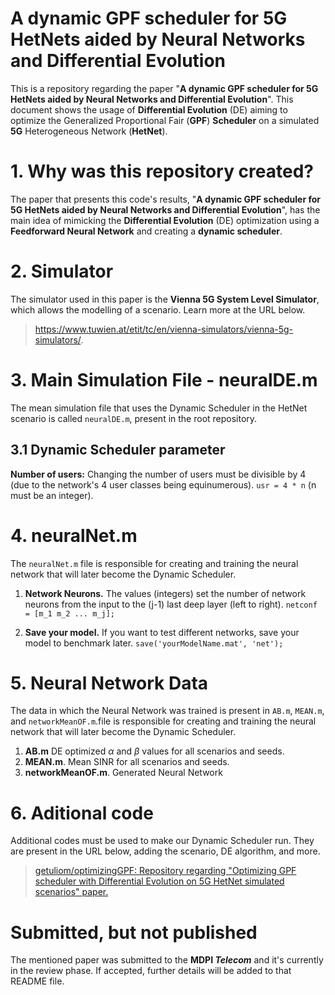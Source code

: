 # A dynamic GPF scheduler for 5G HetNets aided by Neural Networks and Differential Evolution
This is a repository regarding the paper "**A dynamic GPF scheduler for 5G HetNets aided by Neural Networks and Differential Evolution**". This document shows the usage of **Differential Evolution** (DE) aiming to optimize the Generalized Proportional Fair (**GPF**) **Scheduler** on a simulated **5G** Heterogeneous Network (**HetNet**).

# 1. Why was this repository created?
The paper that presents this code's results, "**A dynamic GPF scheduler for 5G HetNets aided by Neural Networks and Differential Evolution**", has the main idea of mimicking the **Differential Evolution** (DE) optimization using a **Feedforward Neural Network** and creating a **dynamic scheduler**.

# 2. Simulator
The simulator used in this paper is the **Vienna 5G System Level Simulator**, which allows the modelling of a scenario. Learn more at the URL below.
> https://www.tuwien.at/etit/tc/en/vienna-simulators/vienna-5g-simulators/.

# 3. Main Simulation File - neuralDE.m
The mean simulation file that uses the Dynamic Scheduler in the HetNet scenario is called ```neuralDE.m```, present in the root repository.

## 3.1 Dynamic Scheduler parameter
 **Number of users:** Changing the number of users must be divisible by 4 (due to the network's 4 user classes being equinumerous). ```usr = 4 * n``` (n must be an integer).  

# 4. neuralNet.m
The  ```neuralNet.m``` file is responsible for creating and training the neural network that will later become the Dynamic Scheduler.

1. **Network Neurons.** The values (integers) set the number of network neurons from the input to the (j-1) last deep layer (left to right).
```netconf = [m_1 m_2 ... m_j];```

2. **Save your model.** If you want to test different networks, save your model to benchmark later. 
```save('yourModelName.mat', 'net');```

# 5. Neural Network Data
The data in which the Neural Network was trained is present in ```AB.m```, ```MEAN.m```, and ```networkMeanOF.m```.file is responsible for creating and training the neural network that will later become the Dynamic Scheduler.

1. **AB.m** DE optimized $\alpha$ and $\beta$ values for all scenarios and seeds.
2. **MEAN.m**. Mean SINR for all scenarios and seeds.
3. **networkMeanOF.m**. Generated Neural Network

# 6. Aditional code
Additional codes must be used to make our Dynamic Scheduler run. They are present in the URL below, adding the scenario, DE algorithm, and more.

> [getuliom/optimizingGPF: Repository regarding "Optimizing GPF scheduler with Differential Evolution on 5G HetNet simulated scenarios" paper.](https://github.com/getuliom/optimizingGPF) 

# Submitted, but not published
The mentioned paper was submitted to the **MDPI *Telecom***  and it's currently in the review phase. If accepted, further details will be added to that README file.
